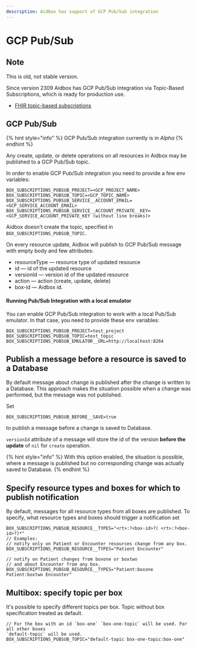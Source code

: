 ```yaml
---
description: Aidbox has support of GCP Pub/Sub integration
---
```


# GCP Pub/Sub

## Note

This is old, not stable version.

Since version 2309 Aidbox has GCP Pub/Sub integration via Topic-Based Subscriptions, which is ready for production use.

* [FHIR topic-based subscriptions](../zen-related/topic-based-subscriptions/)

## GCP Pub/Sub

{% hint style="info" %}
GCP Pub/Sub integration currently is in _Alpha_
{% endhint %}



Any create, update, or delete operations on all resources in Aidbox may be published to a GCP Pub/Sub topic.

In order to enable GCP Pub/Sub integration you need to provide a few env variables:

```
BOX_SUBSCRIPTIONS_PUBSUB_PROJECT=<GCP_PROJECT_NAME>
BOX_SUBSCRIPTIONS_PUBSUB_TOPIC=<GCP_TOPIC_NAME>
BOX_SUBSCRIPTIONS_PUBSUB_SERVICE__ACCOUNT_EMAIL=<GCP_SERVICE_ACCOUNT_EMAIL>
BOX_SUBSCRIPTIONS_PUBSUB_SERVICE__ACCOUNT_PRIVATE__KEY=<GCP_SERVICE_ACCOUNT_PRIVATE_KEY (without line breaks)>
```

Aidbox doesn't create the topic, specified in `BOX_SUBSCRIPTIONS_PUBSUB_TOPIC`.

On every resource update, Aidbox will publish to GCP Pub/Sub message with empty body and few attributes:

* resourceType — resource type of updated resource
* id — id of the updated resource
* versionId — version id of the updated resource
* action — action (create, update, delete)
* box-id — Aidbox id.

#### Running Pub/Sub Integration with a local emulator

You can enable GCP Pub/Sub integration to work with a local Pub/Sub emulator. In that case, you need to provide these env variables:

```
BOX_SUBSCRIPTIONS_PUBSUB_PROJECT=test_project
BOX_SUBSCRIPTIONS_PUBSUB_TOPIC=test_topic
BOX_SUBSCRIPTIONS_PUBSUB_EMULATOR__URL=http://localhost:8264
```

## Publish a message before a resource is saved to a Database

By default message about change is published after the change is written to a Database. This approach makes the situation possible when a change was performed, but the message was not published.

Set

```
BOX_SUBSCRIPTIONS_PUBSUB_BEFORE__SAVE=true
```

to publish a message before a change is saved to Database.

`versionId` attribute of a message will store the id of the version **before the update** of `nil` for `create` operation.

{% hint style="info" %}
With this option enabled, the situation is possible, where a message is published but no corresponding change was actually saved to Database.
{% endhint %}

## Specify resource types and boxes for which to publish notification

By default, messages for all resource types from all boxes are published. To specify, what resource types and boxes should trigger a notification set

```
BOX_SUBSCRIPTIONS_PUBSUB_RESOURCE__TYPES="<rt>:?<box-id>?( <rt>:?<box-id>?)*"
// Examples:
// notify only on Patient or Encounter resources change from any box. 
BOX_SUBSCRIPTIONS_PUBSUB_RESOURCE__TYPES="Patient Encounter"

// notify on Patient changes from boxone or boxtwo
// and about Encounter from any box. 
BOX_SUBSCRIPTIONS_PUBSUB_RESOURCE__TYPES="Patient:boxone Patient:boxtwo Encounter"
```

## Multibox: specify topic per box

It's possible to specify different topics per box. Topic without box specification treated as default.

```
// For the box with an id `box-one` `box-one-topic` will be used. For all other boxes
`default-topic` will be used. 
BOX_SUBSCRIPTIONS_PUBSUB_TOPIC="default-topic box-one-topic:box-one"

```
